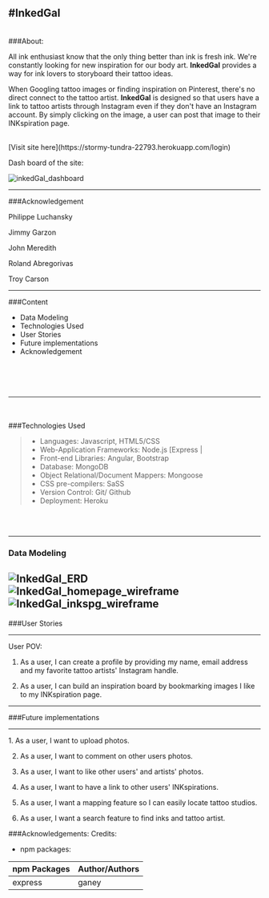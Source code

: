 #InkedGal
---
<br>
###About:

All ink enthusiast know that the only thing better than ink is fresh ink.  We're constantly looking for new inspiration for our body art.  **InkedGal** provides a way for ink lovers to storyboard their tattoo ideas.     

When Googling tattoo images or finding inspiration on Pinterest, there's no direct connect to the tattoo artist.  **InkedGal**  is designed so that users have a link to tattoo artists through Instagram even if they don't have an Instagram account.  By simply clicking on the image, a user can post that image to their INKspiration page.

<br>
[Visit site here](https://stormy-tundra-22793.herokuapp.com/login)

Dash board of the site:

![inkedGal_dashboard](css/images/InkedGal_dashboard.png)


---

###Acknowledgement

Philippe Luchansky

Jimmy Garzon

John Meredith

Roland Abregorivas

Troy Carson

---

###Content
* Data Modeling
* Technologies Used
* User Stories
* Future implementations
* Acknowledgement
<br><br><br><br><br>


---
<br><br>
###Technologies Used
>* Languages: Javascript, HTML5/CSS
>* Web-Application Frameworks: Node.js [Express |
>* Front-end Libraries: Angular, Bootstrap
>* Database: MongoDB
>* Object Relational/Document Mappers: Mongoose
>* CSS pre-compilers: SaSS
>* Version Control: Git/ Github
>* Deployment: Heroku

<br><br>

---

### Data Modeling

![InkedGal_ERD](css/images/InkedGal_ERD.png)
![InkedGal_homepage_wireframe](css/images/InkedGal_homepage_wireframe.png)
![InkedGal_inkspg_wireframe](css/images/InksGal_inkspg_wireframe.png)
---

###User Stories
<hr>
User POV:

1. As a user, I can create a profile by providing my name, email address and my favorite tattoo artists' Instagram handle.

2. As a user, I can build an inspiration board by bookmarking images I like to my INKspiration page.

---

###Future implementations
<hr>
1. As a user, I want to upload photos.

2. As a user, I want to comment on other users photos.

3. As a user, I want to like other users' and artists' photos.

4. As a user, I want to have a link to other users' INKspirations.

5. As a user, I want a mapping feature so I can easily locate tattoo studios.

6. As a user, I want a search feature to find inks and tattoo artist.

###Acknowledgements:
Credits:<br>

* npm packages:

npm Packages| Author/Authors
--------------|------
express | ganey
